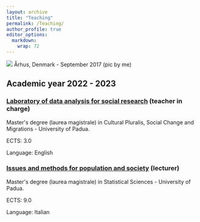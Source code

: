 ```yaml
---
layout: archive
title: "Teaching"
permalink: /Teaching/
author_profile: true
editor_options: 
  markdown: 
    wrap: 72
---
```


<img src="/images/aarhus.jpeg"/> Århus, Denmark - September 2017 (pic by
me)

## Academic year 2022 - 2023

### [Laboratory of data analysis for social research](https://didattica.unipd.it/off/2021/LM/SU/SU2591/000ZZ/SUQ1094899/N0) (teacher in charge)

Master's degree (laurea magistrale) in Cultural Pluralis, Social Change
and Migrations - University of Padua.

ECTS: 3.0

Language: English

### [Issues and methods for population and society](https://en.didattica.unipd.it/off/2021/LM/SC/SS1736/000ZZ/SCP4063380/N0) (lecturer)

Master's degree (laurea magistrale) in Statistical Sciences - University
of Padua.

ECTS: 9.0

Language: Italian
